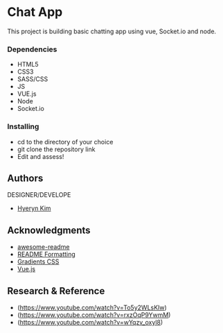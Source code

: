 # Chat App

This project is building basic chatting app using vue, Socket.io and node.


### Dependencies

* HTML5
* CSS3
* SASS/CSS
* JS
* VUE.js
* Node
* Socket.io

### Installing

* cd to the directory of your choice
* git clone the repository link
* Edit and assess!

## Authors

DESIGNER/DEVELOPE
* [Hyeryn Kim](https://github.com/hrk9501)


## Acknowledgments

* [awesome-readme](https://github.com/matiassingers/awesome-readme)
* [README Formatting](https://guides.github.com/features/mastering-markdown/)
* [Gradients CSS](https://css-tricks.com/css3-gradients/)
* [Vue.js](https://vuejs.org/)

## Research & Reference

* (https://www.youtube.com/watch?v=To5y2WLsKIw)
* (https://www.youtube.com/watch?v=rxzOqP9YwmM)
* (https://www.youtube.com/watch?v=wYqzv_oxyl8)
